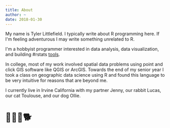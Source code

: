 ```yaml
---
title: About
author: ~
date: 2018-01-30
---
```


My name is Tyler Littlefield. I typically write about R programming here. If I'm feeling adventurous I may write something unrelated to R. 

I'm a hobbyist programmer interested in data analysis, data visualization, and building #rstats [tools](https://github.com/tyluRp).

In college, most of my work involved spatial data problems using point and click GIS software like QGIS or ArcGIS. Towards the end of my senior year I took a class on geographic data science using R and found this language to be very intuitive for reasons that are beyond me. 

I currently live in Irvine California with my partner Jenny, our rabbit Lucas, our cat Toulouse, and our dog Ollie.

# :couple::rabbit::cat::dog2: